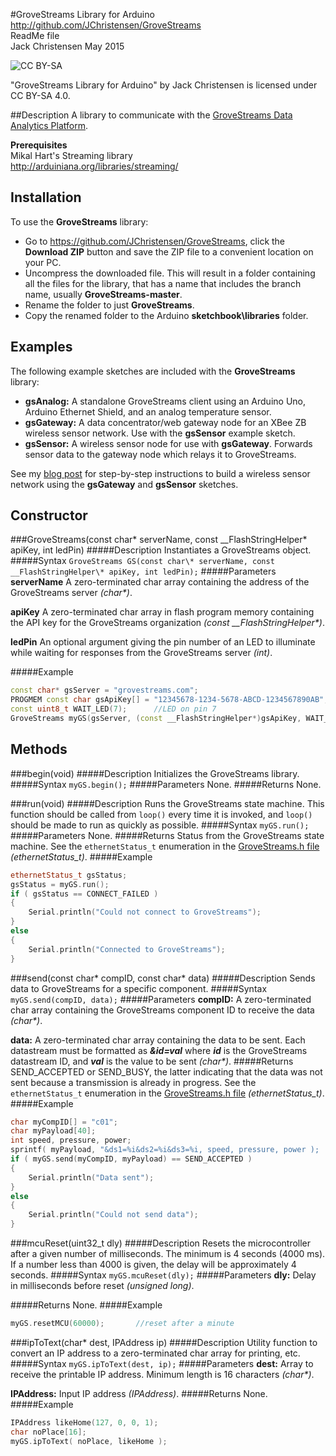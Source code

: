 #GroveStreams Library for Arduino
http://github.com/JChristensen/GroveStreams  
ReadMe file  
Jack Christensen May 2015  

![CC BY-SA](http://mirrors.creativecommons.org/presskit/buttons/80x15/png/by-sa.png)

"GroveStreams Library for Arduino" by Jack Christensen is licensed under CC BY-SA 4.0.

##Description
A library to communicate with the [GroveStreams Data Analytics Platform](https://grovestreams.com/).

**Prerequisites**  
Mikal Hart's Streaming library  
http://arduiniana.org/libraries/streaming/

## Installation ##
To use the **GroveStreams** library:  
- Go to https://github.com/JChristensen/GroveStreams, click the **Download ZIP** button and save the ZIP file to a convenient location on your PC.
- Uncompress the downloaded file.  This will result in a folder containing all the files for the library, that has a name that includes the branch name, usually **GroveStreams-master**.
- Rename the folder to just **GroveStreams**.
- Copy the renamed folder to the Arduino **sketchbook\libraries** folder.

## Examples ##
The following example sketches are included with the **GroveStreams** library:
- **gsAnalog:** A standalone GroveStreams client using an Arduino Uno, Arduino Ethernet Shield, and an analog temperature sensor.
- **gsGateway:** A data concentrator/web gateway node for an XBee ZB wireless sensor network. Use with the **gsSensor** example sketch.
- **gsSensor:** A wireless sensor node for use with **gsGateway**. Forwards sensor data to the gateway node which relays it to GroveStreams.

See my [blog post](http://adventuresinarduinoland.blogspot.com/2015/05/a-grovestreams-wireless-sensor-network.html) for step-by-step instructions to build a wireless sensor network using the **gsGateway** and **gsSensor** sketches.

## Constructor ##

###GroveStreams(const char\* serverName, const __FlashStringHelper\* apiKey, int ledPin)
#####Description
Instantiates a GroveStreams object.
#####Syntax
`GroveStreams GS(const char\* serverName, const __FlashStringHelper\* apiKey, int ledPin);`
#####Parameters
**serverName** A zero-terminated char array containing the address of the GroveStreams server _(char\*)_.

**apiKey** A zero-terminated char array in flash program memory containing the API key for the GroveStreams organization _(const __FlashStringHelper\*)_.

**ledPin** An optional argument giving the pin number of an LED to illuminate while waiting for responses from the GroveStreams server _(int)_.

#####Example
```c++
const char* gsServer = "grovestreams.com";
PROGMEM const char gsApiKey[] = "12345678-1234-5678-ABCD-1234567890AB";
const uint8_t WAIT_LED(7);		//LED on pin 7
GroveStreams myGS(gsServer, (const __FlashStringHelper*)gsApiKey, WAIT_LED);
```

## Methods ##
###begin(void)
#####Description
Initializes the GroveStreams library.
#####Syntax
`myGS.begin();`
#####Parameters
None.
#####Returns
None.

###run(void)
#####Description
Runs the GroveStreams state machine. This function should be called from `loop()` every time it is invoked, and `loop()` should be made to run as quickly as possible.
#####Syntax
`myGS.run();`
#####Parameters
None.
#####Returns
Status from the GroveStreams state machine. See the `ethernetStatus_t` enumeration in the [GroveStreams.h file](https://github.com/JChristensen/GroveStreams/blob/master/GroveStreams.h) *(ethernetStatus_t)*.
#####Example
```c++
ethernetStatus_t gsStatus;
gsStatus = myGS.run();
if ( gsStatus == CONNECT_FAILED )
{
	Serial.println("Could not connect to GroveStreams");
}
else
{
	Serial.println("Connected to GroveStreams");
}
```
###send(const char\* compID, const char\* data)
#####Description
Sends data to GroveStreams for a specific component.
#####Syntax
`myGS.send(compID, data);`
#####Parameters
**compID:** A zero-terminated char array containing the GroveStreams component ID to receive the data _(char*)_.

**data:** A zero-terminated char array containing the data to be sent. Each datastream must be formatted as ***&id=val*** where ***id*** is the GroveStreams datastream ID, and ***val*** is the value to be sent _(char*)_.
#####Returns
SEND_ACCEPTED or SEND_BUSY, the latter indicating that the data was not sent because a transmission is already in progress. See the `ethernetStatus_t` enumeration in the [GroveStreams.h file](https://github.com/JChristensen/GroveStreams/blob/master/GroveStreams.h) *(ethernetStatus_t)*.
#####Example
```c++
char myCompID[] = "c01";
char myPayload[40];
int speed, pressure, power;
sprintf( myPayload, "&ds1=%i&ds2=%i&ds3=%i, speed, pressure, power );
if ( myGS.send(myCompID, myPayload) == SEND_ACCEPTED )
{
    Serial.println("Data sent");
}
else
{
    Serial.println("Could not send data");
}
```
###mcuReset(uint32_t dly)
#####Description
Resets the microcontroller after a given number of milliseconds. The minimum is 4 seconds (4000 ms). If a number less than 4000 is given, the delay will be approximately 4 seconds.
#####Syntax
`myGS.mcuReset(dly);`
#####Parameters
**dly:** Delay in milliseconds before reset *(unsigned long)*.

#####Returns
None.
#####Example
```c++
myGS.resetMCU(60000);		//reset after a minute
```
###ipToText(char* dest, IPAddress ip)
#####Description
Utility function to convert an IP address to a zero-terminated char array for printing, etc.
#####Syntax
`myGS.ipToText(dest, ip);`
#####Parameters
**dest:** Array to receive the printable IP address. Minimum length is 16 characters _(char*)_.

**IPAddress:** Input IP address _(IPAddress)_.
#####Returns
None.
#####Example
```c++
IPAddress likeHome(127, 0, 0, 1);
char noPlace[16];
myGS.ipToText( noPlace, likeHome );
```
